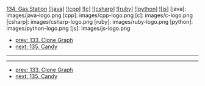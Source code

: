 [134. Gas Station](https://leetcode.com/problems/gas-station/)
[![java]](https://github.com/leetcode-study-group/leetcode-java-solutions/blob/master/134-gas-station.md)
[![cpp]](https://github.com/leetcode-study-group/leetcode-cpp-solutions/blob/master/134-gas-station.md)
[![c]](https://github.com/leetcode-study-group/leetcode-c-solutions/blob/master/134-gas-station.md)
[![csharp]](https://github.com/leetcode-study-group/leetcode-csharp-solutions/blob/master/134-gas-station.md)
[![ruby]](https://github.com/leetcode-study-group/leetcode-ruby-solutions/blob/master/134-gas-station.md)
[![python]](https://github.com/leetcode-study-group/leetcode-python-solutions/blob/master/134-gas-station.md)
[![js]](https://github.com/leetcode-study-group/leetcode-js-solutions/blob/master/134-gas-station.md)
[java]: images/java-logo.png
[cpp]: images/cpp-logo.png
[c]: images/c-logo.png
[csharp]: images/csharp-logo.png
[ruby]: images/ruby-logo.png
[python]: images/python-logo.png
[js]: images/js-logo.png

- [prev: 133. Clone Graph](133-clone-graph.md)
- [next: 135. Candy](135-candy.md)

---


---

- [prev: 133. Clone Graph](133-clone-graph.md)
- [next: 135. Candy](135-candy.md)
